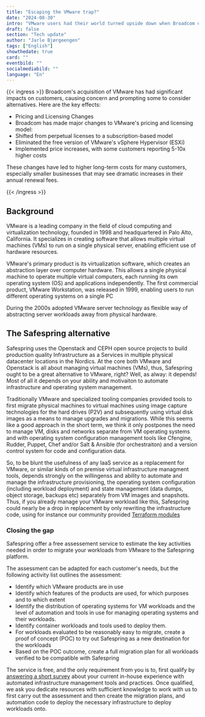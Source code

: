 ```yaml
---
title: "Escaping the VMware trap?"
date: "2024-08-30"
intro: "VMware users had their world turned upside down when Broadcom decided to rapidly  change the user terms of VMware software in 2024"
draft: false
section: "Tech update"
author: "Jarle Bjørgeengen"
tags: ["English"]
showthedate: true
card: ""
eventbild: ""
socialmediabild: ""
language: "En"
---
```



{{< ingress >}}
Broadcom's acquisition of VMware has had significant impacts on customers,
causing concern and prompting some to consider alternatives. Here are the key
effects:

* Pricing and Licensing Changes
* Broadcom has made major changes to VMware's pricing and licensing model:
* Shifted from perpetual licenses to a subscription-based model
* Eliminated the free version of VMware's vSphere Hypervisor (ESXi)
* Implemented price increases, with some customers reporting 5-10x higher costs

These changes have led to higher long-term costs for many customers, especially
smaller businesses that may see dramatic increases in their annual renewal
fees.

{{< /ingress >}}

## Background

VMware is a leading company in the field of cloud computing and virtualization
technology, founded in 1998 and headquartered in Palo Alto, California. It
specializes in creating software that allows multiple virtual machines (VMs) to
run on a single physical server, enabling efficient use of hardware resources.

VMware's primary product is its virtualization software, which creates an
abstraction layer over computer hardware. This allows a single physical machine
to operate multiple virtual computers, each running its own operating system
(OS) and applications independently. The first commercial product, VMware
Workstation, was released in 1999, enabling users to run different operating
systems on a single PC

During the 2000s adopted VMware server technology as flexible way of
abstracting server workloads away from physical hardware.

## The Safespring alternative

Safespring uses the Openstack and CEPH open source projects to build production
quality Infrastructure as a Services in multiple physical datacenter locations
in the Nordics. At the core both VMware and Openstack is all about managing
virtual machines (VMs), thus, Safespring ought to be a great alternative to
VMware, right? Well, as alway: it depends! Most of all it depends on your
ability and motivaiton to automate infrastructure and operating system
management.

Traditionally VMware and specialized tooling companies provided tools to first
migrate physical machines to virtual machines using image capture technologies
for the hard drives (P2V) and subsequently using virtual disk images as a means to
manage upgrades and migrations. While this seems like a good approach in the
short term, we think it only postpones the need to manage VM, disks and
networks separate from VM operating systems and with operating system
configuration management tools like Cfengine, Rudder, Puppet, Chef and/or Salt
& Ansible (for orchestraiton) and a version control system for code and
configuration data.

So, to be blunt the usefulness of any IaaS service as a replacement for VMware, or
similar kinds of on premise virtual infrastructure managment tools, depends
strongly on the willingenss and ability to automate and manage the
infrastructure provisioning, the operating system configuration (including
workload deployment) and state management (data dumps, object storage, backups
etc) separately from VM images and snapshots. Thus, if you already manage your
VMware workload like this, Safespring could nearly be a drop in replacement by
only rewriting the infrastructure code, using for instance our community
provided [Terraform modules][tfmodulesblog]

### Closing the gap

Safespring offer a free assessement service to estimate the key activities
needed in order to migrate your workloads from VMware to the Safespring
platform.

The assessment can be adapted for each customer's needs, but the following
activity list outlines the assessment:

* Identify which VMware products are in use
* Identify which features of the products are used, for which purposes and to which extent
* Identify the distribution of operating systems for VM workloads and the level
  of automation and tools in use for managing operating systems and their workloads.
* Identify container workloads and tools used to deploy them.
* For workloads evaluated to be reasonably easy to migrate, create a proof of
  concept (POC) to try out Safespring as a new destination for the workloads
* Based on the POC outcome, create a full migration plan for all workloads
  verified to be compatible with Safespring

The service is free, and the only requirement from you is to, first qualify by
[answering a short survey][survey] about your current in-house experience with
automated infrastructure management tools and practices. Once qualified, we ask
you dedicate resources with sufficient knowledge to work with us to first
carry out the assessment and then create the migration plans, and automation
code to deploy the necessary infrastructure to deploy workloads onto.

[tfmodulesblog]: https://www.safespring.com/blogg/2022/2022-03-terraform-module/
[survey]: https://next.safespring.com/apps/forms/s/miJx5AFAb988X5EjwCLF5LGd
